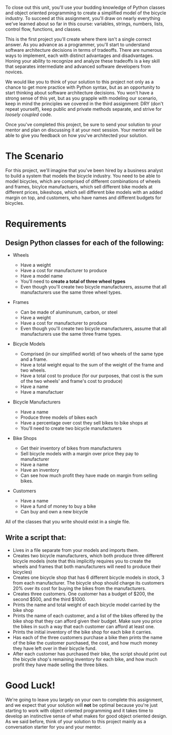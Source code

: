 To close out this unit, you'll use your budding knowledge of Python classes and object oriented programming to create a simplified model of the bicycle industry. To succeed at this assignment, you'll draw on nearly everything we've learned about so far in this course: variables, strings, numbers, lists, control flow, functions, and classes. 

This is the first project you'll create where there isn't a single correct answer. As you advance as a programmer, you'll start to understand software architecture decisions in terms of tradeoffs. There are numerous ways to implement, each with distinct advantages and disadvantages. Honing your ability to recognize and analyze these tradeoffs is a key skill that separates intermediate and advanced software developers from novices.

We would like you to think of your solution to this project not only as a chance to get more practice with Python syntax, but as an opportunity to start thinking about software architecture decisions. You won't have a strong sense of this yet, but as you grapple with modeling our scenario, keep in mind the principles we covered in the third assignment: DRY (don't repeat yourself), keep public and private methods separate, and strive for *loosely coupled* code. 

Once you've completed this project, be sure to send your solution to your mentor and plan on discussing it at your next session. Your mentor will be able to give you feedback on how you've architected your solution.  

# The Scenario

For this project, we'll imagine that you've been hired by a business analyst to build a system that models the bicycle industry. You need to be able to model bicycles, which are comprised of different combinations of wheels and frames, bicylce manufactuers, which sell different bike models at different prices, bikeshops, which sell different bike models with an added margin on top, and customers, who have names and different budgets for bicycles.

# Requirements

## Design Python classes for each of the following:

-  Wheels
    +  Have a weight
    +  Have a cost for manufacturer to produce
    +  Have a model name
    +  You'll need to **create a total of three wheel types**
    +  Even though you'll create two bicycle manufacturers, assume that all manufacturers use the same three wheel types.

-  Frames
    +  Can be made of aluminunum, carbon, or steel
    +  Have a weight
    +  Have a cost for manufacturer to produce
    +  Even though you'll create two bicycle manufacturers, assume that all manufacturers use the same three frame types.

-  Bicycle Models
    +  Comprised (in our simplified world) of two wheels of the same type and a frame. 
    +  Have a total weight equal to the sum of the weight of the frame and two wheels.
    +  Have a total cost to produce (for our purposes, that cost is the sum of the two wheels' and frame's cost to produce)
    +  Have a name
    +  Have a manufactuer

- Bicycle Manufacturers
    + Have a name
    + Produce three models of bikes each
    + Have a percentage over cost they sell bikes to bike shops at
    + You'll need to create two bicycle manufacturers

- Bike Shops
    + Get their inventory of bikes from manufacturers
    + Sell bicycle models with a margin over price they pay to manufacturer
    + Have a name
    + Have an inventory
    + Can see how much profit they have made on margin from selling bikes.
    
- Customers
    + Have a name
    + Have a fund of money to buy a bike
    + Can buy and own a new bicycle

All of the classes that you write should exist in a single file.


## Write a script that:

- Lives in a file separate from your models and imports them.
- Creates two bicycle manufacturers, which both produce three different bicycle models (note that this implicitly requires you to create the wheels and frames that both manufacturers will need to produce their bicycles)
- Creates one bicycle shop that has 6 different bicycle models in stock, 3 from each manufacturer. The bicycle shop should charge its customers 20% over its cost for buying the bikes from the manufacturers.
- Creates three customers. One customer has a budget of $200, the second $500, and the third $1000.
- Prints the name and total weight of each bicycle model carried by the bike shop
- Prints the name of each customer, and a list of the bikes offered by the bike shop that they can afford given their budget. Make sure you price the bikes in such a way that each customer can afford at least one.
- Prints the initial inventory of the bike shop for each bike it carries.
- Has each of the three customers purchase a bike then prints the name of the bike the customer purchased, the cost, and how much money they have left over in their bicycle fund.
- After each customer has purchased their bike, the script should print out the bicycle shop's remaining inventory for each bike, and how much profit they have made selling the three bikes.

# Good Luck!

We're going to leave you largely on your own to complete this assignment, and we expect that your solution will **not** be optimal because you're just starting to work with object oriented programming and it takes time to develop an instinctive sense of what makes for good object oriented design. As we said before, think of your solution to this project mainly as a conversation starter for you and your mentor.